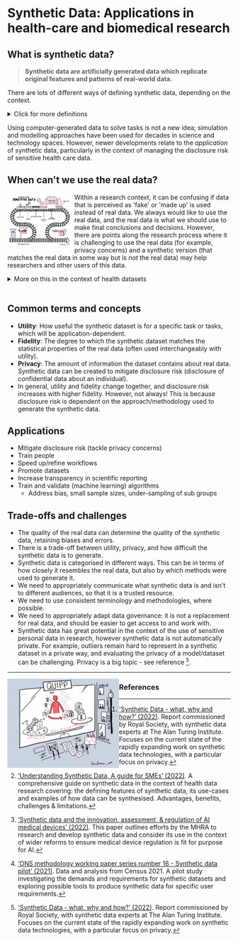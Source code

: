 Synthetic Data: Applications in health-care and biomedical research
===

## What is synthetic data?

> **Synthetic data are artificially generated data which replicate original features and patterns of real-world data.**

There are lots of different ways of defining synthetic data, depending on the context.

<details>
  <summary>Click for more definitions</summary>  
  <br />
  
  > "Synthetic data is data that has been generated using a purpose-built mathematical model or algorithm, with the aim of solving a (set of) data science task(s)."[^1] 
   
 > "Synthetic health data is artificially generated data which is used to replicate the original components of real-world health data. Synthetic data is created, or simulated, rather than being generated by real world health events."[^2] 
  
> "Conceptually, synthetic data are artificial data that mimics the properties of and relationships in real data. The quality of synthetic data depends on the approach taken to synthetic data generation."[^3] 
  
> "Synthetic data are microdata records created to improve data utility while preventing disclosure of confidential respondent information. Synthetic data is created by statistically modelling original data and then using those models to generate new data values that reproduce the original data’s statistical properties …" Source: US Census Bureau[^4] 

</details>
  
Using computer-generated data to solve tasks is not a new idea; simulation and modelling approaches have been used for decades in science and technology spaces. However, newer developments relate to the *application* of synthetic data, particularly in the context of managing the disclosure risk of sensitive health care data. 

## When can't we use the real data?

<img align="left" width="30%" height="30%" src="illustrations/sensitive-data.jpg" alt=Data Are People>

Within a research context, it can be confusing if data that is perceived as 'fake' or 'made up' is used instead of real data. We always would like to use the real data, and the real data is what we should use to make final conclusions and decisions. However, there are points along the research process where it is challenging to use the real data (for example, privacy concerns) and a synthetic version (that matches the real data in some way but is *not* the real data) may help researchers and other users of this data. 

<details>
  <summary>More on this in the context of health datasets</summary>
    <br />
  <img align="left" width="30%" height="30%" src="illustrations/DataArePeople.jpg" alt=Data Are People>
  Health databases can contain information about a large group of people, making the hosting and sharing of these databases challenging. It can be hard to share real data when it contains sensitive personal information about individuals - we do have some good anonymisation approaches to remove the risk of disclosure, however some risk will always remain. Accessing these databases can also cost money. For these reasons, and more, scientists working in health-care and biomedical research have sought to overcome some of these challenges by generating synthetic versions of datasets of interest. In theory, the synthetic data should be safer and easier to access, and therefore allow researchers to learn the structure, features and patterns of the real dataset without actually accessing it directly.
 </details>
<br />

## Common terms and concepts
- **Utility**: How useful the synthetic dataset is for a specific task or tasks, which will be application-dependent. 
- **Fidelity**: The degree to which the synthetic dataset matches the statistical properties of the real data (often used interchangeably with utility). 
- **Privacy**: The amount of information the dataset contains about real data. Synthetic data can be created to mitigate disclosure risk (disclosure of confidential data about an individual).
- In general, utility and fidelity change together, and disclosure risk increases with higher fidelity. However, not always! This is because disclosure risk is dependent on the approach/methodology used to generate the synthetic data. 

## Applications
- Mitigate disclosure risk (tackle privacy concerns)
- Train people 
- Speed up/refine workflows
- Promote datasets
- Increase transparency in scientific reporting
- Train and validate (machine learning) algorithms 
   - Address bias, small sample sizes, under-sampling of sub groups

## Trade-offs and challenges
- The quality of the real data can determine the quality of the synthetic data, retaining biases and errors.
- There is a trade-off between utility, privacy, and how difficult the synthetic data is to generate.
- Synthetic data is categorised in different ways. This can be in terms of how closely it resembles the real data, but also by which methods were used to generate it.
- We need to appropriately communicate what synthetic data is and isn't to different audiences, so that it is a trusted resource.
- We need to use consistent terminology and methodologies, where possible.
- We need to appropriately adapt data governance: it is not a replacement for real data, and should be easier to get access to and work with. 
- Synthetic data has great potential in the context of the use of sensitive personal data in research, however synthetic data is not automatically private. For example, outliers remain hard to represent in a synthetic dataset in a private way, and evaluating the privacy of a model/dataset can be challenging. Privacy is a big topic - see reference [^1].

---

<img align="left" width="50%" height="50%" src="illustrations/utility-vs-privacy.jpg">

### References

[^1]: ['Synthetic Data - what, why and how?’ (2022)](https://arxiv.org/pdf/2205.03257.pdf). Report commissioned by Royal Society, with synthetic data experts at The Alan Turing Institute. Focuses on the current state of the rapidly expanding work on synthetic data technologies, with a particular focus on privacy.

[^2]: [‘Understanding Synthetic Data, A guide for SMEs’ (2022)](https://breathedatahub.com/news-opinion/synthetic-data-guide-smes). A comprehensive guide on synthetic data in the context of health data research covering: the defining features of synthetic data, its use-cases and examples of how data can be synthesised. Advantages, benefits, challenges & limitations.

[^3]: [‘Synthetic data and the innovation, assessment, & regulation of AI medical devices’ (2022)](https://cprd.com/sites/default/files/2022-12/Myles%20et%20al.%20preprint_2022.pdf). This paper outlines efforts by the MHRA to research and develop synthetic data and consider its use in the context of wider reforms to ensure medical device regulation is fit for purpose for AI.

[^4]: [‘ONS methodology working paper series number 16 - Synthetic data pilot’ (2021)](https://www.ons.gov.uk/methodology/methodologicalpublications/generalmethodology/onsworkingpaperseries/onsmethodologyworkingpaperseriesnumber16syntheticdatapilot). Data and analysis from Census 2021. A pilot study investigating the demands and requirements for synthetic datasets and exploring possible tools to produce synthetic data for specific user requirements.  

